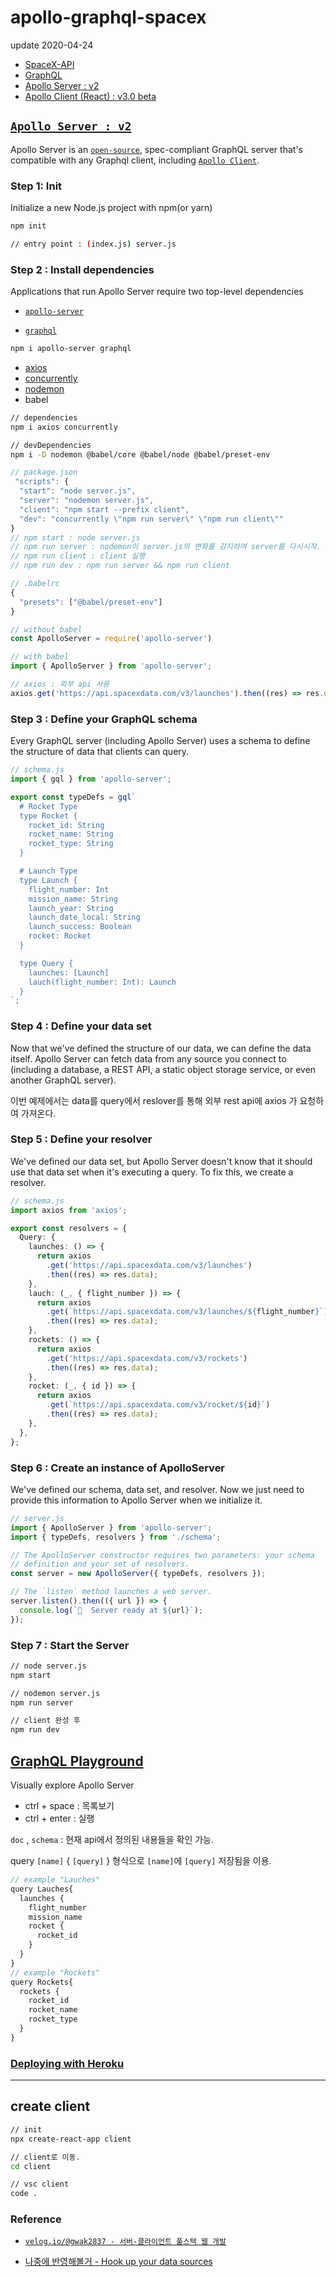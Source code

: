 # apollo-graphql-spacex

update 2020-04-24

- [SpaceX-API](https://github.com/r-spacex/SpaceX-API)
- [GraphQL](https://graphql.org/)
- [Apollo Server : v2](<(https://www.apollographql.com/docs/apollo-server/)>)
- [Apollo Client (React) : v3.0 beta](https://www.apollographql.com/docs/react/v3.0-beta/get-started/)

## [`Apollo Server : v2`](https://www.apollographql.com/docs/apollo-server/)

Apollo Server is an [`open-source`](https://github.com/apollographql/apollo-server), spec-compliant GraphQL server that's compatible with any Graphql client, including [`Apollo Client`](https://www.apollographql.com/docs/react/).

### Step 1: Init

Initialize a new Node.js project with npm(or yarn)

```sh
npm init

// entry point : (index.js) server.js
```

### Step 2 : Install dependencies

Applications that run Apollo Server require two top-level dependencies

- [`apollo-server`](https://www.npmjs.com/package/apollo-server)

- [`graphql`](https://www.npmjs.com/package/graphql)

```sh
npm i apollo-server graphql
```

- [axios](https://www.npmjs.com/package/axios)
- [concurrently](https://www.npmjs.com/package/concurrently)
- [nodemon](https://www.npmjs.com/package/nodemon)
- babel

```sh
// dependencies
npm i axios concurrently

// devDependencies
npm i -D nodemon @babel/core @babel/node @babel/preset-env
```

```ts
// package.json
 "scripts": {
  "start": "node server.js",
  "server": "nodemon server.js",
  "client": "npm start --prefix client",
  "dev": "concurrently \"npm run server\" \"npm run client\""
}
// npm start : node server.js
// npm run server : nodemon이 server.js의 변화를 감지하여 server를 다시시작.
// npm run client : client 실행
// npm run dev : npm run server && npm run client

// .babelrc
{
  "presets": ["@babel/preset-env"]
}

// without babel
const ApolloServer = require('apollo-server')

// with babel
import { ApolloServer } from 'apollo-server';

// axios : 외부 api 사용
axios.get('https://api.spacexdata.com/v3/launches').then((res) => res.data);
```

### Step 3 : Define your GraphQL schema

Every GraphQL server (including Apollo Server) uses a schema to define the structure of data that clients can query.

```ts
// schema.js
import { gql } from 'apollo-server';

export const typeDefs = gql`
  # Rocket Type
  type Rocket {
    rocket_id: String
    rocket_name: String
    rocket_type: String
  }

  # Launch Type
  type Launch {
    flight_number: Int
    mission_name: String
    launch_year: String
    launch_date_local: String
    launch_success: Boolean
    rocket: Rocket
  }

  type Query {
    launches: [Launch]
    lauch(flight_number: Int): Launch
  }
`;
```

### Step 4 : Define your data set

Now that we've defined the structure of our data, we can define the data itself. Apollo Server can fetch data from any source you connect to (including a database, a REST API, a static object storage service, or even another GraphQL server).

이번 예제에서는 data를 query에서 reslover를 통해 외부 rest api에 axios 가 요청하여 가져온다.

### Step 5 : Define your resolver

We've defined our data set, but Apollo Server doesn't know that it should use that data set when it's executing a query. To fix this, we create a resolver.

```ts
// schema.js
import axios from 'axios';

export const resolvers = {
  Query: {
    launches: () => {
      return axios
        .get('https://api.spacexdata.com/v3/launches')
        .then((res) => res.data);
    },
    lauch: (_, { flight_number }) => {
      return axios
        .get(`https://api.spacexdata.com/v3/launches/${flight_number}`)
        .then((res) => res.data);
    },
    rockets: () => {
      return axios
        .get('https://api.spacexdata.com/v3/rockets')
        .then((res) => res.data);
    },
    rocket: (_, { id }) => {
      return axios
        .get(`https://api.spacexdata.com/v3/rocket/${id}`)
        .then((res) => res.data);
    },
  },
};
```

### Step 6 : Create an instance of ApolloServer

We've defined our schema, data set, and resolver. Now we just need to provide this information to Apollo Server when we initialize it.

```ts
// server.js
import { ApolloServer } from 'apollo-server';
import { typeDefs, resolvers } from './schema';

// The ApolloServer constructor requires two parameters: your schema
// definition and your set of resolvers.
const server = new ApolloServer({ typeDefs, resolvers });

// The `listen` method launches a web server.
server.listen().then(({ url }) => {
  console.log(`🚀  Server ready at ${url}`);
});
```

### Step 7 : Start the Server

```sh
// node server.js
npm start

// nodemon server.js
npm run server

// client 완성 후
npm run dev
```

## [GraphQL Playground](https://www.apollographql.com/docs/apollo-server/testing/graphql-playground/)

Visually explore Apollo Server

- ctrl + space : 목록보기
- ctrl + enter : 실행

`doc` , `schema` : 현재 api에서 정의된 내용들을 확인 가능.

query `[name]` { `[query]` } 형식으로 `[name]`에 `[query]` 저장됨을 이용.

```ts
// example "Lauches"
query Lauches{
  launches {
    flight_number
    mission_name
    rocket {
      rocket_id
    }
  }
}
// example "Rockets"
query Rockets{
  rockets {
    rocket_id
    rocket_name
    rocket_type
  }
}
```

### [Deploying with Heroku](https://www.apollographql.com/docs/apollo-server/deployment/heroku/)

<hr />

## create client

```sh
// init
npx create-react-app client

// client로 이동.
cd client

// vsc client
code .
```

### Reference

- [`velog.io/@gwak2837 - 서버-클라이언트 풀스택 웹 개발`](https://velog.io/@gwak2837/Apollo-%EC%84%9C%EB%B2%84%EB%A1%9C-GraphQL-API-%EA%B0%9C%EB%B0%9C%ED%95%98%EA%B8%B0-1)

- [나중에 반영해볼거 - Hook up your data sources](https://www.apollographql.com/docs/tutorial/data-source/)
